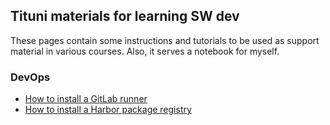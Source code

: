 ## Tituni materials for learning SW dev

These pages contain some instructions and tutorials to be used as support material in various courses. Also, it serves a notebook for myself.

### DevOps

- [How to install a GitLab runner](devops/gitlabrunners.md)
- [How to install a Harbor package registry](devops/harbor_package_registry.md)